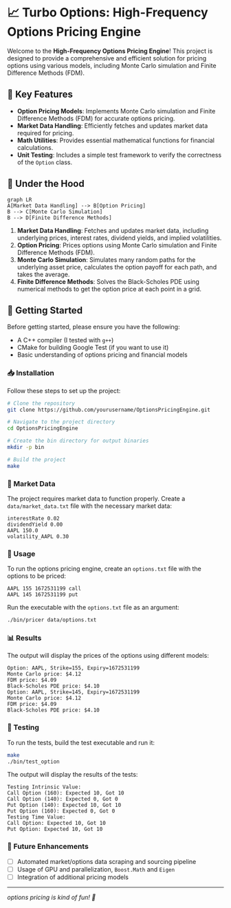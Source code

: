 # 📈 Turbo Options: High-Frequency Options Pricing Engine

Welcome to the **High-Frequency Options Pricing Engine**! This project is designed to provide a comprehensive and efficient solution for pricing options using various models, including Monte Carlo simulation and Finite Difference Methods (FDM).

## 🌟 Key Features

- **Option Pricing Models**: Implements Monte Carlo simulation and Finite Difference Methods (FDM) for accurate options pricing.
- **Market Data Handling**: Efficiently fetches and updates market data required for pricing.
- **Math Utilities**: Provides essential mathematical functions for financial calculations.
- **Unit Testing**: Includes a simple test framework to verify the correctness of the `Option` class.

## 🔧 Under the Hood

```mermaid
graph LR
A[Market Data Handling] --> B[Option Pricing]
B --> C[Monte Carlo Simulation]
B --> D[Finite Difference Methods]
```

1. **Market Data Handling**: Fetches and updates market data, including underlying prices, interest rates, dividend yields, and implied volatilities.
2. **Option Pricing**: Prices options using Monte Carlo simulation and Finite Difference Methods (FDM).
3. **Monte Carlo Simulation**: Simulates many random paths for the underlying asset price, calculates the option payoff for each path, and takes the average.
4. **Finite Difference Methods**: Solves the Black-Scholes PDE using numerical methods to get the option price at each point in a grid.

## 🚀 Getting Started

Before getting started, please ensure you have the following:

- A C++ compiler (I tested with `g++`)
- CMake for building Google Test (if you want to use it)
- Basic understanding of options pricing and financial models

### 📥 Installation

Follow these steps to set up the project:

```bash
# Clone the repository
git clone https://github.com/yourusername/OptionsPricingEngine.git

# Navigate to the project directory
cd OptionsPricingEngine

# Create the bin directory for output binaries
mkdir -p bin

# Build the project
make
```

### 🔑 Market Data

The project requires market data to function properly. Create a `data/market_data.txt` file with the necessary market data:

```plaintext
interestRate 0.02
dividendYield 0.00
AAPL 150.0
volatility_AAPL 0.30
```

### 🎯 Usage

To run the options pricing engine, create an `options.txt` file with the options to be priced:

```plaintext
AAPL 155 1672531199 call
AAPL 145 1672531199 put
```

Run the executable with the `options.txt` file as an argument:

```bash
./bin/pricer data/options.txt
```

### 📊 Results

The output will display the prices of the options using different models:

```plaintext
Option: AAPL, Strike=155, Expiry=1672531199
Monte Carlo price: $4.12
FDM price: $4.09
Black-Scholes PDE price: $4.10
Option: AAPL, Strike=145, Expiry=1672531199
Monte Carlo price: $4.12
FDM price: $4.09
Black-Scholes PDE price: $4.10
```

### 🧪 Testing

To run the tests, build the test executable and run it:

```bash
make
./bin/test_option
```

The output will display the results of the tests:

```plaintext
Testing Intrinsic Value:
Call Option (160): Expected 10, Got 10
Call Option (140): Expected 0, Got 0
Put Option (140): Expected 10, Got 10
Put Option (160): Expected 0, Got 0
Testing Time Value:
Call Option: Expected 10, Got 10
Put Option: Expected 10, Got 10
```

### 🔮 Future Enhancements

- [ ] Automated market/options data scraping and sourcing pipeline
- [ ] Usage of GPU and parallelization, `Boost.Math` and `Eigen`
- [ ] Integration of additional pricing models

---

_options pricing is kind of fun! 🚀_